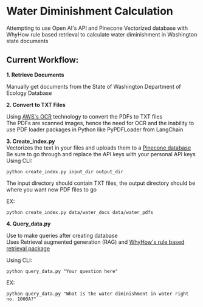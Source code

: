 # Water Diminishment Calculation

Attempting to use Open AI's API and Pinecone Vectorized database with WhyHow rule based retrieval to calculate water diminishment in Washington state documents

## Current Workflow:  
  
**1. Retrieve Documents**  

 Manually get documents from the State of Washington Department of Ecology Database  
  
**2. Convert to TXT Files**  

 Using [AWS's OCR](https://aws.amazon.com/textract/) technology to convert the PDFs to TXT files  
 The PDFs are scanned images, hence the need for OCR and the inability to use PDF loader packages in Python like PyPDFLoader from LangChain  
  
**3. Create_index.py**   
 Vectorizes the text in your files and uploads them to a [Pinecone database](https://www.pinecone.io/)  
 Be sure to go through and replace the API keys with your personal API keys  
 Using CLI:  
  
    python create_index.py input_dir output_dir  
  
 The input directory should contain TXT files, the output directory should be where you want new PDF files to go  
  
 EX: 
   
    python create_index.py data/water_docs data/water_pdfs  
  
**4. Query_data.py**  
  
 Use to make queries after creating database  
 Uses Retrieval augmented generation (RAG) and [WhyHow's rule based retrieval package](https://github.com/whyhow-ai/rule-based-retrieval)  

 Using CLI: 
   
    python query_data.py "Your question here"  
  
 EX:  
  
    python query_data.py "What is the water diminishment in water right no. 1000A?"  

